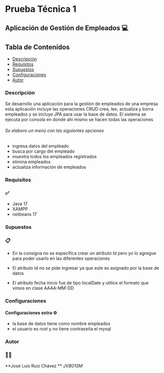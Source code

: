 # Prueba Técnica 1  

## Aplicación de Gestión de Empleados 💻
## Tabla de Contenidos
- [Descripción](#Descripción)
- [Requisitos ](#Requisitos )
- [Supuestos](#Supuestos )
- [Configuraciones](#Configuraciones )
- [Autor](#Autor )

### Descripción
Se desarrollo una aplicación para la gestión de empleados de una empresa esta aplicación incluye las operaciones CRUD crea, lee, actualiza y borra empleados y se incluye JPA para usar la base de datos.
El sistema se ejecuta por consola en donde ahi mismo se hacen todas las operaciones 

###### Se elaboro un menú con las siguientes opciones 
- ingresa datos del empleado
- busca por cargo del empleado
- muestra todos los empleados registrados
- elimina empleados
- actualiza información de empleados




### Requisitos
### ✅

- Java 17 
- XAMPP
- netbeans 17

### Supuestos 
### 📋

- En la consigna no se especifica crear un atributo Id pero yo lo agregue para poder usarlo en las diferentes operaciones

- El atributo Id no se pide ingresar ya que este es asignado por la base de datos

- El atributo fecha inicio fue de tipo localDate y utilice el formato que vimos en clase AAAA-MM-DD 


### Configuraciones 
#### Configuraciones extra ⚙️

- la base de datos tiene como nombre empleados
- el usuario es root y no tiene contraseña el mysql

### Autor 
### 👨‍💻
**José Luis Ruiz Chávez
**
*JVB01SM*

